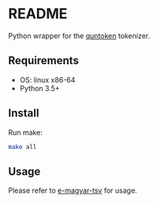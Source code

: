 # README

Python wrapper for the [quntoken](https://github.com/dlt-rilmta/quntoken)
tokenizer.

## Requirements

* OS: linux x86-64
* Python 3.5+

## Install

Run make:

```sh
make all
```

## Usage

Please refer to [e-magyar-tsv](https://github.com/dlt-rilmta/e-magyar-tsv) for
usage.
